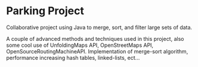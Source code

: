 Parking Project
=====
Collaborative project using Java to merge, sort, and filter large sets of data. 

A couple of advanced methods and techniques used in this project, also some cool use of UnfoldingMaps API, OpenStreetMaps API, OpenSourceRoutingMachineAPI. Implementation of merge-sort algorithm, performance increasing hash tables, linked-lists, ect...
